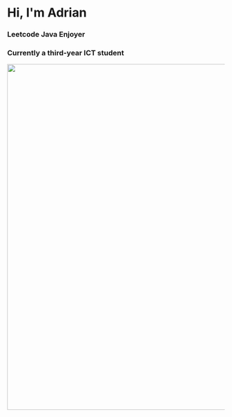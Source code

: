 # Hi, I'm Adrian
### Leetcode Java Enjoyer
### Currently a third-year ICT student

<a href="https://github.com/At1z">
  <img src="https://github-readme-stats.vercel.app/api/top-langs/?username=At1z&size_weight=0.5&count_weight=0.5&&hide=matlab,jupyter%20notebook,css,c,cmake&layout=donut&langs_count=6&theme=transparent" width="800"/>
</a>


<!--
**At1z/At1z** is a ✨ _special_ ✨ repository because its `README.md` (this file) appears on your GitHub profile.

Here are some ideas to get you started:

- 🔭 I’m currently working on ...
- 🌱 I’m currently learning ...
- 👯 I’m looking to collaborate on ...
- 🤔 I’m looking for help with ...
- 💬 Ask me about ...
- 📫 How to reach me: ...
- 😄 Pronouns: ...
- ⚡ Fun fact: ...
-->
